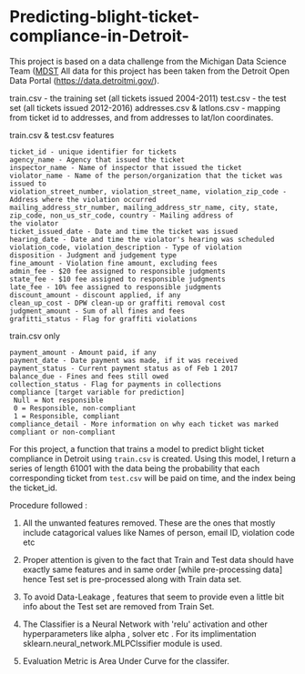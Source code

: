 # Predicting-blight-ticket-compliance-in-Detroit-

This project is based on a data challenge from the Michigan Data Science Team ([MDST](http://midas.umich.edu/mdst/)
All data for this project has been taken from the Detroit Open Data Portal (https://data.detroitmi.gov/). 

train.csv - the training set (all tickets issued 2004-2011)
test.csv - the test set (all tickets issued 2012-2016)
addresses.csv & latlons.csv - mapping from ticket id to addresses, and from addresses to lat/lon coordinates. 

train.csv & test.csv features

    ticket_id - unique identifier for tickets
    agency_name - Agency that issued the ticket
    inspector_name - Name of inspector that issued the ticket
    violator_name - Name of the person/organization that the ticket was issued to
    violation_street_number, violation_street_name, violation_zip_code - Address where the violation occurred
    mailing_address_str_number, mailing_address_str_name, city, state, zip_code, non_us_str_code, country - Mailing address of              the violator
    ticket_issued_date - Date and time the ticket was issued
    hearing_date - Date and time the violator's hearing was scheduled
    violation_code, violation_description - Type of violation
    disposition - Judgment and judgement type
    fine_amount - Violation fine amount, excluding fees
    admin_fee - $20 fee assigned to responsible judgments
    state_fee - $10 fee assigned to responsible judgments
    late_fee - 10% fee assigned to responsible judgments
    discount_amount - discount applied, if any
    clean_up_cost - DPW clean-up or graffiti removal cost
    judgment_amount - Sum of all fines and fees
    grafitti_status - Flag for graffiti violations
    
train.csv only

    payment_amount - Amount paid, if any
    payment_date - Date payment was made, if it was received
    payment_status - Current payment status as of Feb 1 2017
    balance_due - Fines and fees still owed
    collection_status - Flag for payments in collections
    compliance [target variable for prediction] 
     Null = Not responsible
     0 = Responsible, non-compliant
     1 = Responsible, compliant
    compliance_detail - More information on why each ticket was marked compliant or non-compliant

For this project, a function that trains a model to predict blight ticket compliance in Detroit using `train.csv` is created. Using this model, I return a series of length 61001 with the data being the probability that each corresponding ticket from `test.csv` will be paid on time, and the index being the ticket_id.

Procedure followed :
1. All the unwanted features removed. These are the ones that mostly include catagorical values like Names of person, email ID, violation code etc

2. Proper attention is given to the fact that Train and Test data should have exactly same features and in same order [while pre-processing data] hence Test set is pre-processed along with Train data set.

3. To avoid Data-Leakage , features that seem to provide even a little bit info about the Test set are removed from Train Set.

4. The Classifier is a Neural Network with 'relu' activation and other hyperparameters like alpha , solver etc .
For its implimentation sklearn.neural_network.MLPClssifier module is used. 

5. Evaluation Metric is Area Under Curve for the classifer. 
